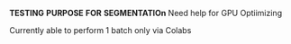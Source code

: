 **TESTING** **PURPOSE** **FOR** **SEGMENTATIOn**
Need help for GPU Optiimizing

Currently able to perform 1 batch only via Colabs